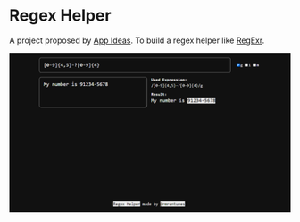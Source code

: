 # Regex Helper

A project proposed by [App Ideas](https://github.com/florinpop17/app-ideas/blob/master/Projects/2-Intermediate/RegExp-Helper-App.md). To build a regex helper like [RegExr](https://regexr.com/).

![screenshot](public/screenshot-0.png)
